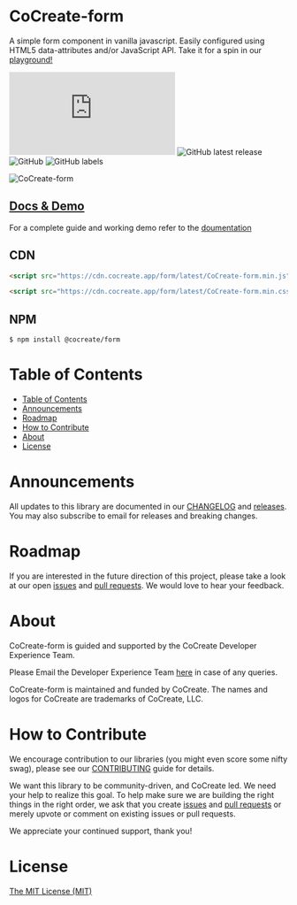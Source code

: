 # CoCreate-form

A simple form component in vanilla javascript. Easily configured using HTML5 data-attributes and/or JavaScript API. Take it for a spin in our [playground!](https://cocreate.app/docs/form)

![GitHub file size in bytes](https://img.shields.io/github/size/CoCreate-app/CoCreate-form/dist/CoCreate-form.min.js?label=minified%20size&style=for-the-badge)
![GitHub latest release](https://img.shields.io/github/v/release/CoCreate-app/CoCreate-form?style=for-the-badge)
![GitHub](https://img.shields.io/github/license/CoCreate-app/CoCreate-form?style=for-the-badge)
![GitHub labels](https://img.shields.io/github/labels/CoCreate-app/CoCreate-form/help%20wanted?style=for-the-badge)

![CoCreate-form](https://cdn.cocreate.app/docs/CoCreate-form.gif)

## [Docs & Demo](https://cocreate.app/docs/form)

For a complete guide and working demo refer to the [doumentation](https://cocreate.app/docs/form)

## CDN

```html
<script src="https://cdn.cocreate.app/form/latest/CoCreate-form.min.js"></script>
```

```html
<script src="https://cdn.cocreate.app/form/latest/CoCreate-form.min.css"></script>
```

## NPM

```shell
$ npm install @cocreate/form
```

# Table of Contents

- [Table of Contents](#table-of-contents)
- [Announcements](#announcements)
- [Roadmap](#roadmap)
- [How to Contribute](#how-to-contribute)
- [About](#about)
- [License](#license)

<a name="announcements"></a>

# Announcements

All updates to this library are documented in our [CHANGELOG](https://github.com/CoCreate-app/CoCreate-form/blob/master/CHANGELOG.md) and [releases](https://github.com/CoCreate-app/CoCreate-form/releases). You may also subscribe to email for releases and breaking changes.

<a name="roadmap"></a>

# Roadmap

If you are interested in the future direction of this project, please take a look at our open [issues](https://github.com/CoCreate-app/CoCreate-form/issues) and [pull requests](https://github.com/CoCreate-app/CoCreate-form/pulls). We would love to hear your feedback.

<a name="about"></a>

# About

CoCreate-form is guided and supported by the CoCreate Developer Experience Team.

Please Email the Developer Experience Team [here](mailto:develop@cocreate.app) in case of any queries.

CoCreate-form is maintained and funded by CoCreate. The names and logos for CoCreate are trademarks of CoCreate, LLC.

<a name="contribute"></a>

# How to Contribute

We encourage contribution to our libraries (you might even score some nifty swag), please see our [CONTRIBUTING](https://github.com/CoCreate-app/CoCreate-form/blob/master/CONTRIBUTING.md) guide for details.

We want this library to be community-driven, and CoCreate led. We need your help to realize this goal. To help make sure we are building the right things in the right order, we ask that you create [issues](https://github.com/CoCreate-app/CoCreate-form/issues) and [pull requests](https://github.com/CoCreate-app/CoCreate-form/pulls) or merely upvote or comment on existing issues or pull requests.

We appreciate your continued support, thank you!

# License

[The MIT License (MIT)](https://github.com/CoCreate-app/CoCreate-form/blob/master/LICENSE)
